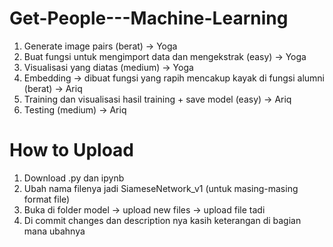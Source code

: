 # Get-People---Machine-Learning

1. Generate image pairs (berat) ->                                                    Yoga
2. Buat fungsi untuk mengimport data dan mengekstrak (easy) ->                        Yoga
3. Visualisasi yang diatas (medium) ->                                                Yoga
4. Embedding -> dibuat fungsi yang rapih mencakup kayak di fungsi alumni (berat) ->   Ariq
5. Training dan visualisasi hasil training + save model (easy) ->                     Ariq
6. Testing (medium) ->                                                                Ariq


# How to Upload
1. Download .py dan ipynb
2. Ubah nama filenya jadi SiameseNetwork_v1 (untuk masing-masing format file)
3. Buka di folder model -> upload new files -> upload file tadi
4. Di commit changes dan description nya kasih keterangan di bagian mana ubahnya
